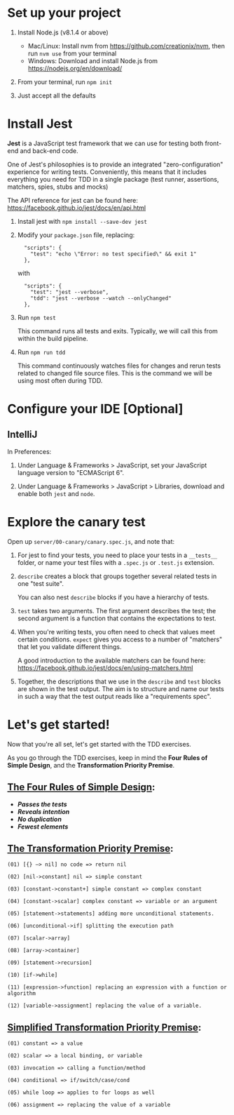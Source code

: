 # Set up your project

1. Install Node.js (v8.1.4 or above)
	* Mac/Linux: Install nvm from https://github.com/creationix/nvm, then run `nvm use` from your terminal
	* Windows: Download and install Node.js from https://nodejs.org/en/download/

2. From your terminal, run `npm init`

3. Just accept all the defaults


# Install Jest

**Jest** is a JavaScript test framework that we can use for testing both front-end and back-end code.

One of Jest's philosophies is to provide an integrated "zero-configuration" experience for writing tests. 
Conveniently, this means that it includes everything you need for TDD in a single package (test runner, assertions, 
matchers, spies, stubs and mocks)

The API reference for jest can be found here: https://facebook.github.io/jest/docs/en/api.html

1. Install jest with `npm install --save-dev jest`

2. Modify your `package.json` file, replacing:

    ```
      "scripts": {
        "test": "echo \"Error: no test specified\" && exit 1"
      },
    
    ```
    
    with
    
    ```
      "scripts": {
        "test": "jest --verbose",
        "tdd": "jest --verbose --watch --onlyChanged"
      },
    ```
    
3. Run `npm test`

    This command runs all tests and exits. Typically, we will call this from within the build pipeline.

4. Run `npm run tdd`

    This command continuously watches files for changes and rerun tests related to changed file source files. 
    This is the command we will be using most often during TDD. 


# Configure your IDE [Optional]

## IntelliJ

In Preferences:

1. Under Language & Frameworks > JavaScript, set your JavaScript language version to "ECMAScript 6".

2. Under Language & Frameworks > JavaScript > Libraries, download and enable both `jest` and `node`.


# Explore the canary test

Open up `server/00-canary/canary.spec.js`, and note that:

1. For jest to find your tests, you need to place your tests in a `__tests__` folder, 
   or name your test files with a `.spec.js` or `.test.js` extension.
   
2. `describe` creates a block that groups together several related tests in one "test suite".

   You can also nest `describe` blocks if you have a hierarchy of tests.
   
3. `test` takes two arguments. The first argument describes the test; the second argument is a function 
   that contains the expectations to test.
   
4. When you're writing tests, you often need to check that values meet certain conditions. 
   `expect` gives you access to a number of "matchers" that let you validate different things.
   
   A good introduction to the available matchers can be found here: https://facebook.github.io/jest/docs/en/using-matchers.html
   
5. Together, the descriptions that we use in the `describe` and `test` blocks are shown in the test output. 
   The aim is to structure and name our tests in such a way that the test output reads like a "requirements spec".   
   

# Let's get started!

Now that you're all set, let's get started with the TDD exercises.

As you go through the TDD exercises, keep in mind the **Four Rules of Simple Design**, 
and the **Transformation Priority Premise**.


## [The Four Rules of Simple Design](https://martinfowler.com/bliki/BeckDesignRules.html):

* **_Passes the tests_**
* **_Reveals intention_**
* **_No duplication_**
* **_Fewest elements_**


## [The Transformation Priority Premise](https://8thlight.com/blog/uncle-bob/2013/05/27/TheTransformationPriorityPremise.html):

```
(01) [{} –> nil] no code => return nil

(02) [nil->constant] nil => simple constant

(03) [constant->constant+] simple constant => complex constant

(04) [constant->scalar] complex constant => variable or an argument

(05) [statement->statements] adding more unconditional statements.

(06) [unconditional->if] splitting the execution path

(07) [scalar->array]

(08) [array->container]

(09) [statement->recursion]

(10) [if->while]

(11) [expression->function] replacing an expression with a function or algorithm

(12) [variable->assignment] replacing the value of a variable.
```


## [Simplified Transformation Priority Premise](https://8thlight.com/blog/micah-martin/2012/11/17/transformation-priority-premise-applied.html):

```
(01) constant => a value

(02) scalar => a local binding, or variable

(03) invocation => calling a function/method

(04) conditional => if/switch/case/cond

(05) while loop => applies to for loops as well

(06) assignment => replacing the value of a variable
```
